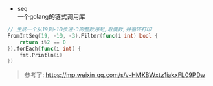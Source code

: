 
- seq  
  一个golang的链式调用库

```go
// 生成一个从19到-10步进-3的整数序列,取偶数,并循环打印
FromIntSeq(19, -10, -3).Filter(func(i int) bool {
    return i%2 == 0
}).forEach(func(i int) {
    fmt.Println(i)
})
```

> 参考了: https://mp.weixin.qq.com/s/v-HMKBWxtz1iakxFL09PDw
